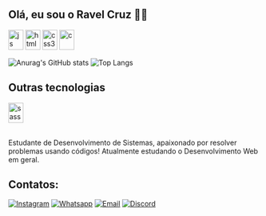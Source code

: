 ## Olá, eu sou o Ravel Cruz 👊🏾


<img height="40" width="30" alt="js" src="https://cdn.jsdelivr.net/gh/devicons/devicon@latest/icons/javascript/javascript-original.svg"/>
<img height="40" width="30" alt="html5" src="https://cdn.jsdelivr.net/gh/devicons/devicon@latest/icons/html5/html5-original.svg"/>
<img height="40" width="30" alt="css3"src="https://cdn.jsdelivr.net/gh/devicons/devicon@latest/icons/css3/css3-original.svg"/>
<img height="40" width="30" alt="c" src="https://cdn.jsdelivr.net/gh/devicons/devicon@latest/icons/c/c-original.svg"/>

![Anurag's GitHub stats](https://github-readme-stats.vercel.app/api?username=devravel&show_icons=true&theme=transparent&locale=pt-br)
![Top Langs](https://github-readme-stats.vercel.app/api/top-langs/?username=devravel&hide_progress=true&theme=transparent)<br/>


## Outras tecnologias
<div style="display: inline_block">
<img height="40" width="30" alt="sass"src="https://cdn.jsdelivr.net/gh/devicons/devicon@latest/icons/sass/sass-original.svg"/>
</div><br/>


Estudante de Desenvolvimento de Sistemas, apaixonado por resolver problemas usando códigos! Atualmente estudando o Desenvolvimento Web em geral.
## Contatos:
[![Instagram](https://img.shields.io/badge/Instagram-E4405F?style=for-the-badge&logo=instagram&logoColor=white)](https://www.instagram.com/ravelsylvestre/)
[![Whatsapp](https://img.shields.io/badge/WhatsApp-25D366?style=for-the-badge&logo=whatsapp&logoColor=white)](https://wa.me/5512997692740?text=Ol%C3%A1%2C%20quero%20iniciar%20um%20projeto!)
[![Email](https://img.shields.io/badge/Gmail-D14836?style=for-the-badge&logo=gmail&logoColor=white&color=333333)](mailto:devravel@outlook.com)
[![Discord](https://img.shields.io/badge/Discord-7289DA?style=for-the-badge&logo=discord&logoColor=white)](https://discord.com/channels/@me)
